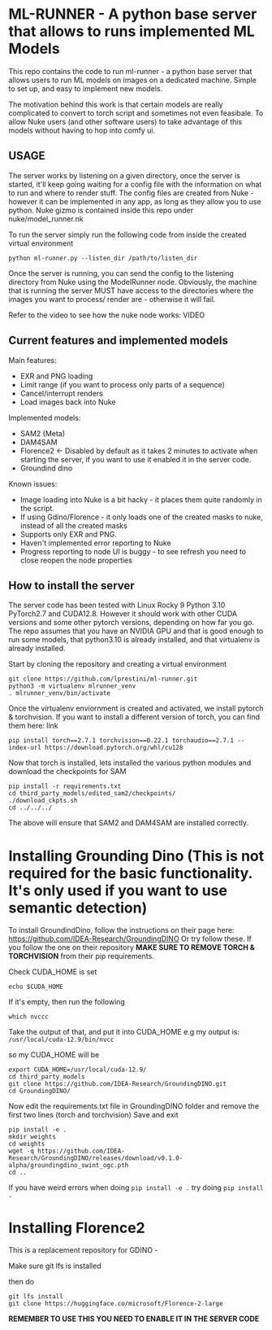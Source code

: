 # ML-RUNNER - A python base server that allows to runs implemented ML Models

This repo contains the code to run ml-runner - a python base server that allows users to run ML models on images on a dedicated machine. 
Simple to set up, and easy to implement new models.

The motivation behind this work is that certain models are really complicated to convert to torch script and sometimes not even feasibale. To allow Nuke users (and other software users) to take advantage of this models without having to hop into comfy ui.   

## USAGE

The server works by listening on a given directory, once the server is started, it'll keep going waiting for a config file with the information on what to run and where to render stuff. 
The config files are created from Nuke - however it can be implemented in any app, as long as they allow you to use python. 
Nuke gizmo is contained inside this repo under nuke/model_runner.nk

To run the server simply run the following code from inside the created virtual environment

```
python ml-runner.py --listen_dir /path/to/listen_dir
```

Once the server is running, you can send the config to the listening directory from Nuke using the ModelRunner node. 
Obviously, the machine that is running the server MUST have access to the directories where the images you want to process/ render are - otherwise it will fail. 

Refer to the video to see how the nuke node works:
VIDEO

## Current features and implemented models
Main features:
- EXR and PNG loading
- Limit range (if you want to process only parts of a sequence)
- Cancel/interrupt renders
- Load images back into Nuke

Implemented models:
- SAM2 (Meta)
- DAM4SAM
- Florence2  <- Disabled by default as it takes 2 minutes to activate when starting the server, if you want to use it enabled it in the server code.
- Groundind dino

Known issues: 
- Image loading into Nuke is a bit hacky - it places them quite randomly in the script. 
- If using Gdino/Florence - it only loads one of the created masks to nuke, instead of all the created masks
- Supports only EXR and PNG. 
- Haven't implemented error reporting to Nuke 
- Progress reporting to node UI is buggy - to see refresh you need to close reopen the node properties

## How to install the server 
The server code has been tested with Linux Rocky 9 Python 3.10 PyTorch2.7 and CUDA12.8. However it should work with other CUDA versions and some other pytorch versions, depending on how far you go. 
The repo assumes that you have an NVIDIA GPU and that is good enough to run some models, that python3.10 is already installed, and that virtualenv is already installed. 

Start by cloning the repository and creating a virtual environment

```
git clone https://github.com/lprestini/ml-runner.git
python3 -m virtualenv mlrunner_venv
. mlrunner_venv/bin/activate
```

Once the virtualenv enviornment is created and activated, we install pytorch & torchvision. If you want to install a different version of torch, you can find them here: link

```
pip install torch==2.7.1 torchvision==0.22.1 torchaudio==2.7.1 --index-url https://download.pytorch.org/whl/cu128
```

Now that torch is installed, lets installed the various python modules and download the checkpoints for SAM
```
pip install -r requirements.txt
cd third_party_models/edited_sam2/checkpoints/
./download_ckpts.sh
cd ../../../
```

The above will ensure that SAM2 and DAM4SAM are installed correctly.

# Installing Grounding Dino (This is not required for the basic functionality. It's only used if you want to use semantic detection)
To install GroundindDino, follow the instructions on their page here: https://github.com/IDEA-Research/GroundingDINO
Or try follow these. 
If you follow the one on their repository **MAKE SURE TO REMOVE TORCH & TORCHVISION** from their pip requirements.

Check CUDA_HOME is set 
```
echo $CUDA_HOME
```

If it's empty, then run the following 

`which nvccc`

Take the output of that, and put it into CUDA_HOME 
e.g my output is:
`/usr/local/cuda-12.9/bin/nvcc`

so my CUDA_HOME will be 

```
export CUDA_HOME=/usr/local/cuda-12.9/
cd third_party_models
git clone https://github.com/IDEA-Research/GroundingDINO.git
cd GroundingDINO/
```

Now edit the requirements.txt file in GroundingDINO folder and remove the first two lines (torch and torchvision)
Save and exit

```
pip install -e .
mkdir weights
cd weights
wget -q https://github.com/IDEA-Research/GroundingDINO/releases/download/v0.1.0-alpha/groundingdino_swint_ogc.pth
cd ..
```

If you have weird errors when doing `pip install -e .` try doing `pip install .`


# Installing Florence2 
This is a replacement repository for GDINO - 

Make sure git lfs is installed 

then do 

```
git lfs install
git clone https://huggingface.co/microsoft/Florence-2-large
```

**REMEMBER TO USE THIS YOU NEED TO ENABLE IT IN THE SERVER CODE**


